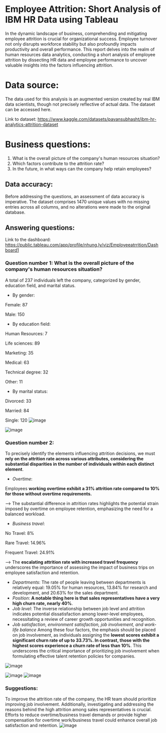 # Employee Attrition: Short Analysis of IBM HR Data using Tableau
In the dynamic landscape of business, comprehending and mitigating employee attrition is crucial for organizational success. Employee turnover not only disrupts workforce stability but also profoundly impacts productivity and overall performance. This report delves into the realm of human resources data analytics, conducting a short analysis of employee attrition by dissecting HR data and employee performance to uncover valuable insights into the factors influencing attrition.
# Data source:
The data used for this analysis is an augmented version created by real IBM data scientists, though not precisely reflective of actual data. The dataset can be accessed here.

Link to dataset: https://www.kaggle.com/datasets/pavansubhasht/ibm-hr-analytics-attrition-dataset
# Business questions:
1. What is the overall picture of the company's human resources situation?
2. Which factors contribute to the attrition rate?
3. In the future, in what ways can the company help retain employees?
## Data accuracy:
Before addressing the questions, an assessment of data accuracy is imperative. The dataset comprises 1470 unique values with no missing entries across all columns, and no alterations were made to the original database.
## Answering questions:
Link to the dashboard: https://public.tableau.com/app/profile/nhung.ly/viz/Employeeatrrition/Dashboard1
### Question number 1: What is the overall picture of the company's human resources situation?

A total of 237 individuals left the company, categorized by gender, education field, and marital status.
- By gender:

Female: 87

Male: 150
- By education field:
  
Human Resources: 7

Life sciences: 89

Marketing: 35

Medical: 63

Technical degree: 32

Other: 11

- By marital status:

Divorced: 33

Married: 84

Single: 120
![image](https://github.com/nhungly2805/employee-attrition/assets/128270865/38928c5a-c1cb-4a84-bda1-a1c8f35a13c8)

![image](https://github.com/nhungly2805/employee-attrition/assets/128270865/112287c9-ffbf-43b9-aae0-3b53dae016a0)


### Question number 2:
To precisely identify the elements influencing attrition decisions, we must **rely on the attrition rate across various attributes, considering the substantial disparities in the number of individuals within each distinct element**.
- _Overtime_:

Employees **working overtime exhibit a 31% attrition rate compared to 10% for those without overtime requirements.**

--> The substantial difference in attrition rates highlights the potential strain imposed by overtime on employee retention, emphasizing the need for a balanced workload.
- _Business travel_:

No Travel: 8%

Rare Travel: 14.96%

Frequent Travel: 24.91%

--> The **escalating attrition rate with increased travel frequency** underscores the importance of assessing the impact of business trips on employee satisfaction and retention.
- _Departments_:
The rate of people leaving between departments is relatively equal: 19.05% for human resources, 13.84% for research and development, and 20.63% for the sales department.
- _Position_:
**A notable thing here is that sales representatives have a very high churn rate, nearly 40%**.
- _Job level_:
The inverse relationship between job level and attrition indicates potential dissatisfaction among lower-level employees, necessitating a review of career growth opportunities and recognition.
- _Job satisfaction, environment satisfaction, job involvement, and work-life balance_
Among these four factors, the emphasis should be placed on job involvement, as individuals assigning the **lowest scores exhibit a significant churn rate of up to 33.73%. In contrast, those with the highest scores experience a churn rate of less than 10%**. This underscores the critical importance of prioritizing job involvement when formulating effective talent retention policies for companies.

![image](https://github.com/nhungly2805/employee-attrition/assets/128270865/be18aa1c-229c-4e5d-95d4-d457288ed045)

![image](https://github.com/nhungly2805/employee-attrition/assets/128270865/42066c6e-94d6-454e-90c5-4666b7373121)
![image](https://github.com/nhungly2805/employee-attrition/assets/128270865/4b4917a9-adfa-445b-a96f-3cbcebd6418a)


### Suggestions:
To improve the attrition rate of the company, the HR team should prioritize improving job involvement. Additionally, investigating and addressing the reasons behind the high attrition among sales representatives is crucial. Efforts to reduce overtime/business travel demands or provide higher compensation for overtime work/business travel could enhance overall job satisfaction and retention.
![image](https://github.com/nhungly2805/employee-attrition/assets/128270865/8c97ac60-1fbd-47e8-9904-c3207d5ab300)
